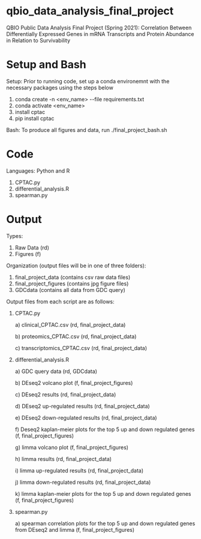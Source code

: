 # qbio_data_analysis_final_project
QBIO Public Data Analysis Final Project (Spring 2021): Correlation Between Differentially Expressed Genes in mRNA Transcripts and Protein Abundance in Relation to Survivability

# Setup and Bash

 Setup: Prior to running code, set up a conda environemnt with the necessary packages using the steps below
 
  1) conda create -n <env_name> --file requirements.txt
  2) conda activate <env_name>
  3) install cptac
  4) pip install cptac


 Bash: To produce all figures and data, run ./final_project_bash.sh
 
 


# Code

  Languages: Python and R
  
  1) CPTAC.py
  2) differential_analysis.R
  3) spearman.py
  
# Output

  Types: 
  
  1) Raw Data (rd)
  2) Figures (f)
  
  Organization (output files will be in one of three folders):
  
  1) final_project_data (contains csv raw data files)
  2) final_project_figures (contains jpg figure files)
  3) GDCdata (contains all data from GDC query)
  
  Output files from each script are as follows:
  
  1) CPTAC.py
  
      a) clinical_CPTAC.csv (rd, final_project_data)
      
      b) proteomics_CPTAC.csv (rd, final_project_data)
      
      c) transcriptomics_CPTAC.csv (rd, final_project_data)
      
  2) differential_analysis.R
  
      a) GDC query data (rd, GDCdata)
      
      b) DEseq2 volcano plot (f, final_project_figures)
      
      c) DEseq2 results (rd, final_project_data)
      
      d) DEseq2 up-regulated results (rd, final_project_data)
      
      e) DEseq2 down-regulated results (rd, final_project_data)
      
      f) Deseq2 kaplan-meier plots for the top 5 up and down regulated genes (f, final_project_figures)
      
      g) limma volcano plot (f, final_project_figures)
      
      h) limma results (rd, final_project_data)
      
      i) limma up-regulated results (rd, final_project_data)
      
      j) limma down-regulated results (rd, final_project_data)
      
      k) limma kaplan-meier plots for the top 5 up and down regulated genes (f, final_project_figures)
      
  3) spearman.py
  
      a) spearman correlation plots for the top 5 up and down regulated genes from DEseq2 and limma (f, final_project_figures)
      
      
